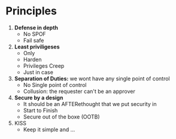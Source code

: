# Principles

1. **Defense in depth**
   - No SPOF
   - Fail safe
2. **Least priviligeses**
   - Only
   - Harden
   - Privileges Creep
   - Just in case
3. **Separation of Duties:** we wont have any single point of control
   - No Single point of control
   - Collusion: the requester can't be an approver
4. **Secure by a design**
   - It should be an AFTERethought that we put security in
   - Start to Finish
   - Secure out of the boxe (OOTB)
5. KISS
   - Keep it simple and ...
